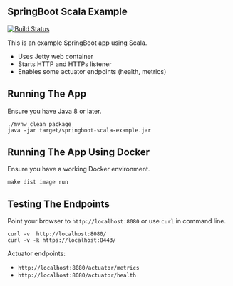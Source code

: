 ## SpringBoot Scala Example

[![Build Status](https://travis-ci.org/jecklgamis/springboot-scala-example.svg?branch=master)](https://travis-ci.org/jecklgamis/springboot-scala-example)

This is an example SpringBoot app using Scala. 

* Uses Jetty web container
* Starts HTTP and HTTPs listener 
* Enables some actuator endpoints (health, metrics)

## Running The App
Ensure you have Java 8 or later.
```
./mvnw clean package
java -jar target/springboot-scala-example.jar
```

## Running The App Using Docker
Ensure you have a working Docker environment.
```
make dist image run
```

## Testing The Endpoints
Point your browser to `http://localhost:8080` or use `curl` in command line.

```
curl -v  http://localhost:8080/
curl -v -k https://localhost:8443/
```
Actuator endpoints:
* `http://localhost:8080/actuator/metrics`
* `http://localhost:8080/actuator/health`



